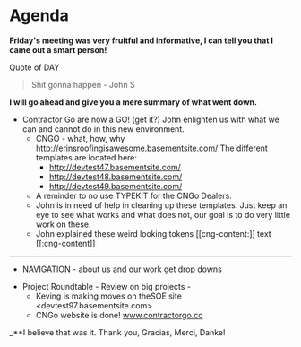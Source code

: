 # Agenda

**Friday's meeting was very fruitful and informative, I can tell you that I came out a smart person!**

Quote of DAY
>Shit gonna happen - John S

**I will go ahead and give you a mere summary of what went down.**

* Contractor Go are now a GO! (get it?)
  John enlighten us with what we can and cannot do in this new environment.
  - CNGO - what, how, why
    http://erinsroofingisawesome.basementsite.com/
    The different templates are located here:
    - http://devtest47.basementsite.com/
    - http://devtest48.basementsite.com/
    - http://devtest49.basementsite.com/
  - A reminder to no use TYPEKIT for the CNGo Dealers.
  - John is in need of help in cleaning up these templates.
    Just keep an eye to see what works and what does not, our goal is to do very little work on these.
  - John explained these weird looking tokens [[cng-content:]] text [[:cng-content]]  
___  
* NAVIGATION - about us and our work get drop downs

- Project Roundtable -
  Review on big projects -
  - Keving is making moves on theSOE site
    <devtest97.basementsite.com>
  - CNGo website is done! www.contractorgo.co    

_**I believe that was it. Thank you, Gracias, Merci, Danke!
